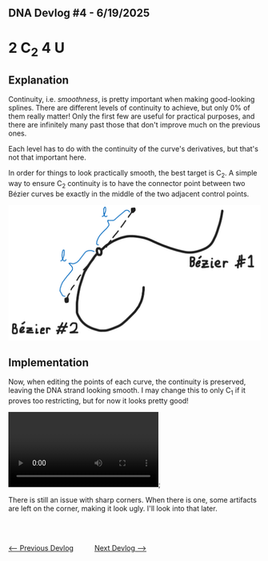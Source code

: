 ## DNA Devlog #4 - 6/19/2025
# 2 C<sub>2</sub> 4 U

## Explanation

Continuity, i.e. *smoothness*, is pretty important when making good-looking splines. There are different levels of continuity to achieve, but only 0% of them really matter! Only the first few are useful for practical purposes, and there are infinitely many past those that don't improve much on the previous ones.

Each level has to do with the continuity of the curve's derivatives, but that's not that important here.


In order for things to look practically smooth, the best target is C<sub>2</sub>.
A simple way to ensure C<sub>2</sub> continuity is to have the connector point between two Bézier curves be exactly in the middle of the two adjacent control points.

![Diagram](../devlog_media/DNA_devlog_4_c2.png)

## Implementation

Now, when editing the points of each curve, the continuity is preserved, leaving the DNA strand looking smooth. I may change this to only C<sub>1</sub> if it proves too restricting, but for now it looks pretty good!

![C2 Continuity](../devlog_media/DNA_devlog_4_continuity.mp4);

There is still an issue with sharp corners. When there is one, some artifacts are left on the corner, making it look ugly. I'll look into that later.

<br>
<br>

[<-- Previous Devlog](DNA_DEVLOG_3.md)   [Next Devlog -->](DNA_DEVLOG_5.md)